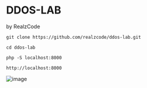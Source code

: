 # DDOS-LAB
by RealzCode

```
git clone https://github.com/realzcode/ddos-lab.git
```
```
cd ddos-lab
```
```
php -S localhost:8000
```
```
http://localhost:8000
```

![image](https://github.com/realzcode/ddos-lab/assets/114070103/7ebf30b3-a001-4f36-a90d-d602396c466f)
